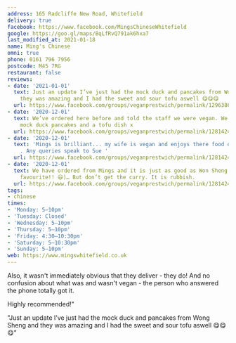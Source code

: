 ```yaml
---
address: 165 Radcliffe New Road, Whitefield
delivery: true
facebook: https://www.facebook.com/MingsChineseWhitefield
google: https://goo.gl/maps/BqLfRvQ791ak6hxa7
last_modified_at: 2021-01-18
name: Ming's Chinese
omni: true
phone: 0161 796 7956
postcode: M45 7RG
restaurant: false
reviews:
- date: '2021-01-01'
  text: Just an update I’ve just had the mock duck and pancakes from Wong Sheng and
    they was amazing and I had the sweet and sour tofu aswell 😋😋😋
  url: https://www.facebook.com/groups/veganprestwich/permalink/1296386690738744/
- date: '2020-12-01'
  text: We’ve ordered here before and told the staff we were vegan. We ordered the
    mock duck pancakes and a tofu dish x
  url: https://www.facebook.com/groups/veganprestwich/permalink/1281424545568292/
- date: '2020-12-01'
  text: 'Mings is brilliant... my wife is vegan and enjoys there food quite regularly
    . Any queries speak to Sue '
  url: https://www.facebook.com/groups/veganprestwich/permalink/1281424545568292/
- date: '2020-12-01'
  text: We have ordered from Mings and it is just as good as Won Sheng (our other
    favourite!! 😃)… But don’t get the curry. It is rubbish.
  url: https://www.facebook.com/groups/veganprestwich/permalink/1281424545568292/
tags:
- chinese
times:
- 'Monday: 5–10pm'
- 'Tuesday: Closed'
- 'Wednesday: 5–10pm'
- 'Thursday: 5–10pm'
- 'Friday: 4:30–10:30pm'
- 'Saturday: 5–10:30pm'
- 'Sunday: 5–10pm'
web: https://www.mingswhitefield.co.uk
---
```

Also, it wasn't immediately obvious that they deliver - they do! And no confusion about what was and wasn't vegan - the person who answered the phone totally got it.

Highly recommended!"

"Just an update I’ve just had the mock duck and pancakes from Wong Sheng and they was amazing and I had the sweet and sour tofu aswell 😋😋😋"
